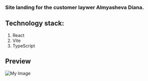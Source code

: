 ### Site landing for the customer laywer Almyasheva Diana.
## Technology stack:
1. React
2. Vite
3. TypeScript

## Preview
![My Image](screenshot.png)
